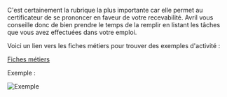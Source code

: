 C'est certainement la rubrique la plus importante car elle permet au certificateur de se prononcer en faveur de votre recevabilité. Avril vous conseille donc de bien prendre le temps de la remplir en listant les tâches que vous avez effectuées dans votre emploi.

Voici un lien vers les fiches métiers pour trouver des exemples d'activité :

<a href="https://www.pole-emploi.fr/candidat/decouvrir-le-marche-du-travail/les-fiches-metiers.html" target="_blank">Fiches métiers</a>

Exemple :

![Exemple](/ma-candidature-vae/help.png)